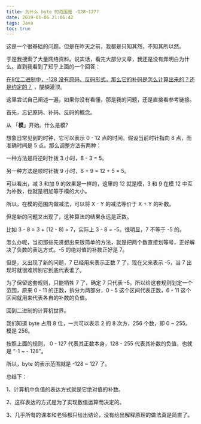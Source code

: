 ```yaml
---
title: 为什么 byte 的范围是 -128~127?
date: 2019-01-06 21:06:42
tags: Java
toc: true
---
```


这是一个很基础的问题。但是在昨天之前，我都是只知其然，不知其所以然。

于是我搜索了大量网络资料。说实话，看完大部分文章，我还是没有弄明白为什么。直到我看到了知乎上面的一个回答：

[在8位二进制中，-128 没有原码、反码形式，那么它的补码是怎么计算出来的？还是约定的？](https://www.zhihu.com/question/20458542) ，醍醐灌顶。

这里尝试自己阐述一遍，如果你没有看懂，那是我的问题，还是直接看参考链接。

首先，忘记原码、补码、反码的概念。

从 「**模**」开始。什么是模?

想象日常见到的时钟，它可以表示 0 - 12 点的时间。假设当前时针指向 8 点，而准确时间是 5 点。那么调整方法有两种：

一种方法是将逆时针拨 3 小时，8 - 3 = 5。

另一种方法是顺时针拨 9 小时，8 + 9 = 12 + 5 = 5。

可以看出，减 3 和加 9 的效果是一样的，这里的 12 就是模，3 和 9 在模 12 中互为补数，也就是相加等于模的大小。

所以，在模的范围内做减法，可以将 X - Y 的减法等价于 X + Y 的补数。

但是新的问题又出现了，这种算法的结果永远是正数。

比如 3 - 8 = 3 + (12 - 8) = 7，实际上 3 - 8 = -5。很明显，7 不等于 -5 的。

怎么办呢，当初那些先贤想出来很简单的方法，就是把两个数直接划等号，正好解决了负数的表达方式。-5 的绝对值的补数正好是 7。

但是，又出现了新的问题，7 已经用来表示正数 7 了，现在又来表示 -5，当 7  出现时就很难辨别它到底代表谁了。

为了保留这套规则，只能牺牲 7 了，确定 7 只代表 -5。所以给这套规则划定一个范围，原来 0 - 11 的正数，拆分为两部分，0 - 5 这个区间代表正数，6 - 11 这个区间就用来代表各自的补数的负值。

回到二进制的计算机世界。

我们知道 byte 占用 8 位，一共可以表示 2 的 8 次方，256 个数，即 0 ~ 255。模是 256。

按照上面的规则， 0 - 127 代表其正数本身，128 - 255 代表其补数的负值，也就是 “-1 ~ - 128"。

所以，byte 的表示范围就是 -128 ~ 127 了。

总结下：

1、计算机中负值的表达方式就是它绝对值的补数。

2、这样表达的方式是为了实现数值运算而决定的。

3、几乎所有的课本和老师都只给出结论，没有给出解释原理的做法真是简直了。
